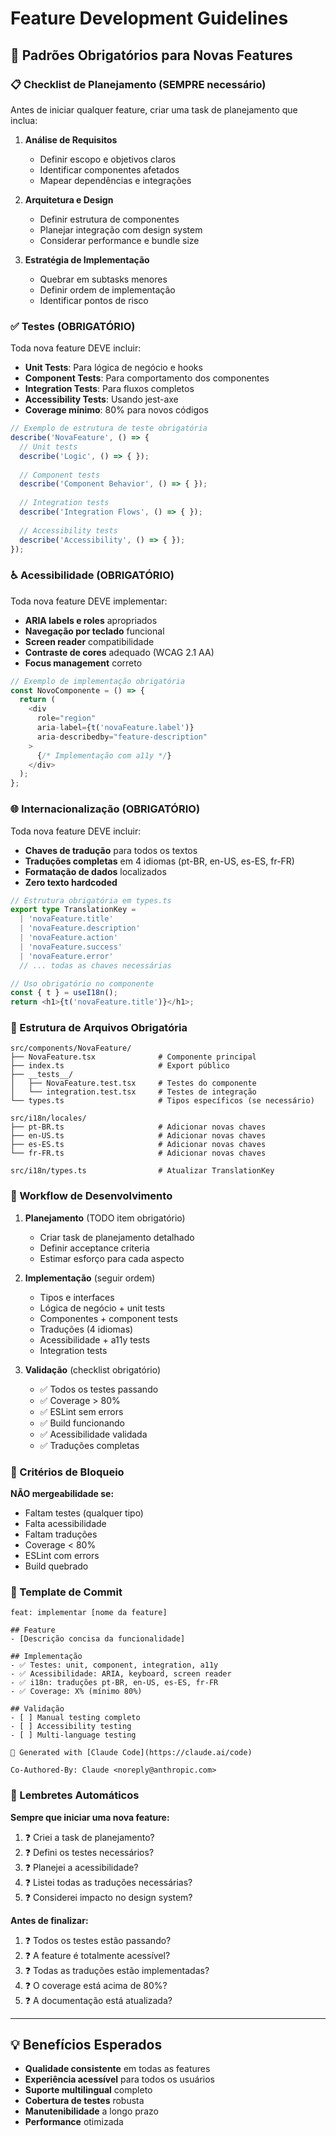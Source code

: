 # Feature Development Guidelines

## 🎯 Padrões Obrigatórios para Novas Features

### 📋 Checklist de Planejamento (SEMPRE necessário)

Antes de iniciar qualquer feature, criar uma task de planejamento que inclua:

1. **Análise de Requisitos**
   - Definir escopo e objetivos claros
   - Identificar componentes afetados
   - Mapear dependências e integrações

2. **Arquitetura e Design**
   - Definir estrutura de componentes
   - Planejar integração com design system
   - Considerar performance e bundle size

3. **Estratégia de Implementação**
   - Quebrar em subtasks menores
   - Definir ordem de implementação
   - Identificar pontos de risco

### ✅ Testes (OBRIGATÓRIO)

Toda nova feature DEVE incluir:

- **Unit Tests**: Para lógica de negócio e hooks
- **Component Tests**: Para comportamento dos componentes
- **Integration Tests**: Para fluxos completos
- **Accessibility Tests**: Usando jest-axe
- **Coverage mínimo**: 80% para novos códigos

```typescript
// Exemplo de estrutura de teste obrigatória
describe('NovaFeature', () => {
  // Unit tests
  describe('Logic', () => { });
  
  // Component tests  
  describe('Component Behavior', () => { });
  
  // Integration tests
  describe('Integration Flows', () => { });
  
  // Accessibility tests
  describe('Accessibility', () => { });
});
```

### ♿ Acessibilidade (OBRIGATÓRIO)

Toda nova feature DEVE implementar:

- **ARIA labels e roles** apropriados
- **Navegação por teclado** funcional
- **Screen reader** compatibilidade
- **Contraste de cores** adequado (WCAG 2.1 AA)
- **Focus management** correto

```typescript
// Exemplo de implementação obrigatória
const NovoComponente = () => {
  return (
    <div
      role="region"
      aria-label={t('novaFeature.label')}
      aria-describedby="feature-description"
    >
      {/* Implementação com a11y */}
    </div>
  );
};
```

### 🌐 Internacionalização (OBRIGATÓRIO)

Toda nova feature DEVE incluir:

- **Chaves de tradução** para todos os textos
- **Traduções completas** em 4 idiomas (pt-BR, en-US, es-ES, fr-FR)
- **Formatação de dados** localizados
- **Zero texto hardcoded**

```typescript
// Estrutura obrigatória em types.ts
export type TranslationKey = 
  | 'novaFeature.title'
  | 'novaFeature.description'
  | 'novaFeature.action'
  | 'novaFeature.success'
  | 'novaFeature.error'
  // ... todas as chaves necessárias

// Uso obrigatório no componente
const { t } = useI18n();
return <h1>{t('novaFeature.title')}</h1>;
```

### 📂 Estrutura de Arquivos Obrigatória

```
src/components/NovaFeature/
├── NovaFeature.tsx              # Componente principal
├── index.ts                     # Export público
├── __tests__/
│   ├── NovaFeature.test.tsx     # Testes do componente
│   └── integration.test.tsx     # Testes de integração
└── types.ts                     # Tipos específicos (se necessário)

src/i18n/locales/
├── pt-BR.ts                     # Adicionar novas chaves
├── en-US.ts                     # Adicionar novas chaves  
├── es-ES.ts                     # Adicionar novas chaves
└── fr-FR.ts                     # Adicionar novas chaves

src/i18n/types.ts                # Atualizar TranslationKey
```

### 🔄 Workflow de Desenvolvimento

1. **Planejamento** (TODO item obrigatório)
   - Criar task de planejamento detalhado
   - Definir acceptance criteria
   - Estimar esforço para cada aspecto

2. **Implementação** (seguir ordem)
   - Tipos e interfaces
   - Lógica de negócio + unit tests
   - Componentes + component tests  
   - Traduções (4 idiomas)
   - Acessibilidade + a11y tests
   - Integration tests

3. **Validação** (checklist obrigatório)
   - ✅ Todos os testes passando
   - ✅ Coverage > 80%
   - ✅ ESLint sem errors
   - ✅ Build funcionando
   - ✅ Acessibilidade validada
   - ✅ Traduções completas

### 🚨 Critérios de Bloqueio

**NÃO mergeabilidade se:**
- Faltam testes (qualquer tipo)
- Falta acessibilidade
- Faltam traduções
- Coverage < 80%
- ESLint com errors
- Build quebrado

### 📝 Template de Commit

```
feat: implementar [nome da feature]

## Feature
- [Descrição concisa da funcionalidade]

## Implementação
- ✅ Testes: unit, component, integration, a11y
- ✅ Acessibilidade: ARIA, keyboard, screen reader
- ✅ i18n: traduções pt-BR, en-US, es-ES, fr-FR
- ✅ Coverage: X% (mínimo 80%)

## Validação
- [ ] Manual testing completo
- [ ] Accessibility testing
- [ ] Multi-language testing

🤖 Generated with [Claude Code](https://claude.ai/code)

Co-Authored-By: Claude <noreply@anthropic.com>
```

### 🎯 Lembretes Automáticos

**Sempre que iniciar uma nova feature:**

1. ❓ Criei a task de planejamento?
2. ❓ Defini os testes necessários?
3. ❓ Planejei a acessibilidade?
4. ❓ Listei todas as traduções necessárias?
5. ❓ Considerei impacto no design system?

**Antes de finalizar:**

1. ❓ Todos os testes estão passando?
2. ❓ A feature é totalmente acessível?
3. ❓ Todas as traduções estão implementadas?
4. ❓ O coverage está acima de 80%?
5. ❓ A documentação está atualizada?

---

## 💡 Benefícios Esperados

- **Qualidade consistente** em todas as features
- **Experiência acessível** para todos os usuários
- **Suporte multilingual** completo
- **Cobertura de testes** robusta
- **Manutenibilidade** a longo prazo
- **Performance** otimizada
